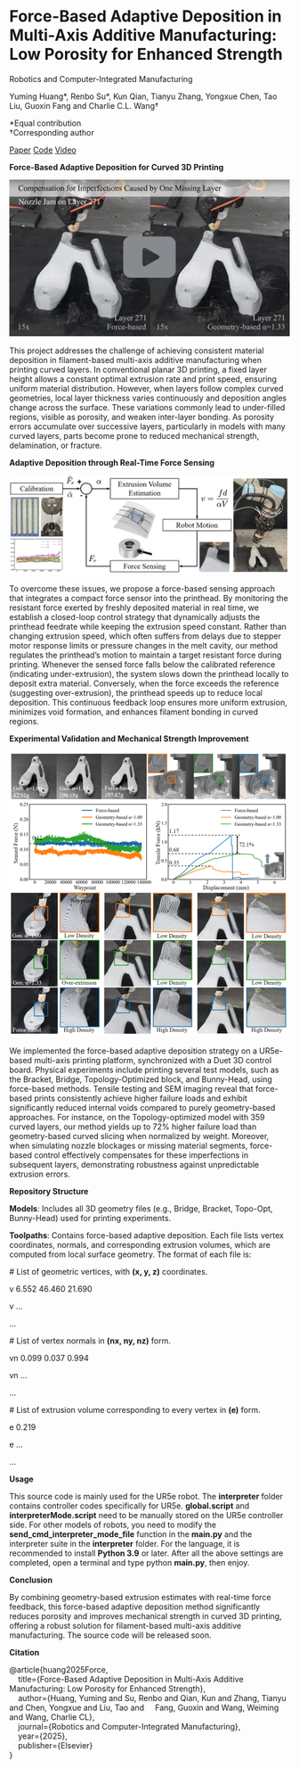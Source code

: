 # Force-Based Adaptive Deposition in Multi-Axis Additive Manufacturing: Low Porosity for Enhanced Strength

Robotics and Computer-Integrated Manufacturing

Yuming Huang*, Renbo Su*, Kun Qian, Tianyu Zhang, Yongxue Chen, Tao Liu, Guoxin Fang and Charlie C.L. Wang†

*Equal contribution        
†Corresponding author

[Paper](assets/RCIMForceBasedAM.pdf)  [Code](https://github.com/yuminghuang1995/ForceBasedDeposition)  [Video](https://www.youtube.com/watch?v=i_Gpd3_gRxA&feature=youtu.be)



**Force-Based Adaptive Deposition for Curved 3D Printing**

[![Watch the video](./video_cover.png)](https://youtu.be/i_Gpd3_gRxA)

This project addresses the challenge of achieving consistent material deposition in filament-based multi-axis additive manufacturing when printing curved layers. In conventional planar 3D printing, a fixed layer height allows a constant optimal extrusion rate and print speed, ensuring uniform material distribution. However, when layers follow complex curved geometries, local layer thickness varies continuously and deposition angles change across the surface. These variations commonly lead to under-filled regions, visible as porosity, and weaken inter-layer bonding. As porosity errors accumulate over successive layers, particularly in models with many curved layers, parts become prone to reduced mechanical strength, delamination, or fracture.

**Adaptive Deposition through Real-Time Force Sensing**

![Pipeline Figure](Figure_pipline.png)

To overcome these issues, we propose a force-based sensing approach that integrates a compact force sensor into the printhead. By monitoring the resistant force exerted by freshly deposited material in real time, we establish a closed-loop control strategy that dynamically adjusts the printhead feedrate while keeping the extrusion speed constant. Rather than changing extrusion speed, which often suffers from delays due to stepper motor response limits or pressure changes in the melt cavity, our method regulates the printhead’s motion to maintain a target resistant force during printing. Whenever the sensed force falls below the calibrated reference (indicating under-extrusion), the system slows down the printhead locally to deposit extra material. Conversely, when the force exceeds the reference (suggesting over-extrusion), the printhead speeds up to reduce local deposition. This continuous feedback loop ensures more uniform extrusion, minimizes void formation, and enhances filament bonding in curved regions.

**Experimental Validation and Mechanical Strength Improvement**

![Pipeline Figure](Figure_topoopt.png)

We implemented the force-based adaptive deposition strategy on a UR5e-based multi-axis printing platform, synchronized with a Duet 3D control board. Physical experiments include printing several test models, such as the Bracket, Bridge, Topology-Optimized block, and Bunny-Head, using force-based methods. Tensile testing and SEM imaging reveal that force-based prints consistently achieve higher failure loads and exhibit significantly reduced internal voids compared to purely geometry-based approaches. For instance, on the Topology-optimized model with 359 curved layers, our method yields up to 72% higher failure load than geometry-based curved slicing when normalized by weight. Moreover, when simulating nozzle blockages or missing material segments, force-based control effectively compensates for these imperfections in subsequent layers, demonstrating robustness against unpredictable extrusion errors.

**Repository Structure** 

**Models**: Includes all 3D geometry files (e.g., Bridge, Bracket, Topo-Opt, Bunny-Head) used for printing experiments.

**Toolpaths**: Contains force-based adaptive deposition. Each file lists vertex coordinates, normals, and corresponding extrusion volumes, which are computed from local surface geometry. The format of each file is:

\# List of geometric vertices, with **(x, y, z)** coordinates.

v 6.552 	46.460 	21.690

v ...

...

\# List of vertex normals in **(nx, ny, nz)** form.

vn 0.099 	0.037 	0.994

vn ...

...

\# List of extrusion volume corresponding to every vertex in **(e)** form.

e 0.219

e ...

...

**Usage**

This source code is mainly used for the UR5e robot. The **interpreter** folder contains controller codes specifically for UR5e. **global.script** and **interpreterMode.script** need to be manually stored on the UR5e controller side. For other models of robots, you need to modify the **send_cmd_interpreter_mode_file** function in the **main.py** and the interpreter suite in the **interpreter** folder. For the language, it is recommended to install **Python 3.9** or later. After all the above settings are completed, open a terminal and type python **main.py**, then enjoy.


**Conclusion**

By combining geometry-based extrusion estimates with real-time force feedback, this force-based adaptive deposition method significantly reduces porosity and improves mechanical strength in curved 3D printing, offering a robust solution for filament-based multi-axis additive manufacturing. The source code will be released soon.

**Citation**

@article{huang2025Force,  
&nbsp;&nbsp;&nbsp;&nbsp;title={Force-Based Adaptive Deposition in Multi-Axis Additive Manufacturing: Low Porosity for Enhanced Strength},  
&nbsp;&nbsp;&nbsp;&nbsp;author={Huang, Yuming and Su, Renbo and Qian, Kun and Zhang, Tianyu and Chen, Yongxue and Liu, Tao and 
&nbsp;&nbsp;&nbsp;&nbsp;Fang, Guoxin and Wang, Weiming and Wang, Charlie CL},  
&nbsp;&nbsp;&nbsp;&nbsp;journal={Robotics and Computer-Integrated Manufacturing},  
&nbsp;&nbsp;&nbsp;&nbsp;year={2025},  
&nbsp;&nbsp;&nbsp;&nbsp;publisher={Elsevier}  
}

